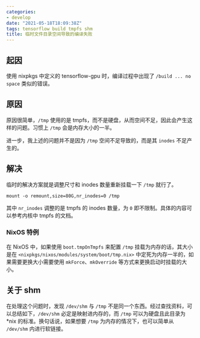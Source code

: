 ```yaml
---
categories:
- develop
date: "2021-05-18T18:09:38Z"
tags: tensorflow build tmpfs shm
title: 临时文件目录空间导致的编译失败
---
```


## 起因

使用 nixpkgs 中定义的 tensorflow-gpu 时，编译过程中出现了 `/build ... no space` 类似的错误。
<!--more-->

## 原因

原因很简单，`/tmp` 使用的是 tmpfs，而不是硬盘，从而空间不足，因此会产生这样的问题。习惯上 `/tmp` 会是内存大小的一半。

进一步，我上述的问题并不是因为 `/tmp` 空间不足导致的，而是其 `inodes` 不足产生的。

## 解决

临时的解决方案就是调整尺寸和 inodes 数量重新挂载一下 `/tmp` 就行了。

```shell
mount -o remount,size=80G,nr_inodes=0 /tmp
```

其中 `nr_inodes` 调整的是 tmpfs 的 inodes 数量，为 `0` 即不限制。具体的内容可以参考内核中 tmpfs 的文档。

### NixOS 特例
在 NixOS 中，如果使用 `boot.tmpOnTmpfs` 来配置 `/tmp` 挂载为内存的话，其大小是在 `<nixpkgs/nixos/modules/system/boot/tmp.nix>` 中定死为内存一半的，如果需要更换大小需要使用 `mkForce`、`mkOverride` 等方式来更换启动时挂载的大小。

## 关于 shm
在处理这个问题时，发现 `/dev/shm` 与 `/tmp` 不是同一个东西。经过查找资料，可以总结如下，`/dev/shm` 必定是映射进内存的，而 `/tmp` 可以为硬盘且此目录为 *nix 的标准。换句话说，如果想要 `/tmp` 为内存的情况下，也可以简单从 `/dev/shm` 内进行软链接。
